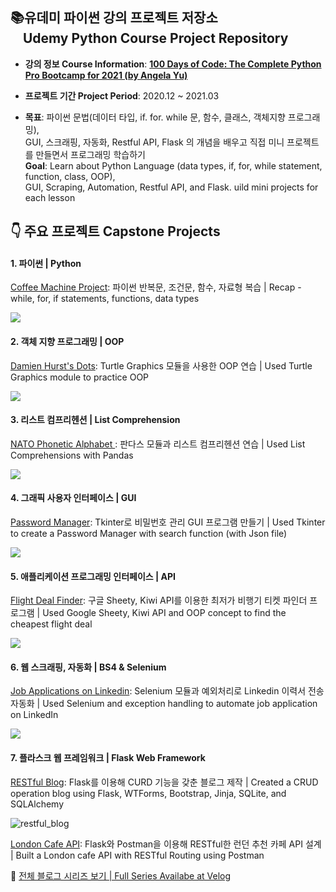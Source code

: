 ## 📚유데미 파이썬 강의 프로젝트 저장소<br> &nbsp; &nbsp; Udemy Python Course Project Repository 
- **강의 정보 Course Information**: **[100 Days of Code: The Complete Python Pro Bootcamp for 2021 (by Angela Yu)](https://www.udemy.com/course/100-days-of-code/)**

- **프로젝트 기간 Project Period**: 2020.12 ~ 2021.03

- **목표**: 파이썬 문법(데이터 타입, if. for. while 문, 함수, 클래스, 객체지향 프로그래밍), <br> GUI, 스크래핑, 자동화, Restful API, Flask 의 개념을 배우고 직접 미니 프로젝트를 만들면서 프로그래밍 학습하기
<br> **Goal**: Learn about Python Language (data types, if, for, while statement, function, class, OOP), <br> GUI, Scraping, Automation, Restful API, and Flask. uild mini projects for each lesson 



## &#128071; 주요 프로젝트 Capstone Projects
#### 1. 파이썬 | Python
[Coffee Machine Project](https://velog.io/@daylee/TIL-Python-Basics-Day-15): 파이썬 반복문, 조건문, 함수, 자료형 복습 | Recap - while, for, if statements, functions, data types

![](https://images.velog.io/images/daylee/post/0c9207d0-2b20-4722-a6cf-547656126d1f/image.png)

#### 2. 객체 지향 프로그래밍 | OOP
[Damien Hurst's Dots](https://velog.io/@daylee/TIL-Python-Basics-Day-18#turtle-project): Turtle Graphics 모듈을 사용한 OOP 연습 | Used Turtle Graphics module to practice OOP

![](https://images.velog.io/images/daylee/post/0db57299-446b-428d-b24c-e58d93500732/image.png)

#### 3. 리스트 컴프리헨션 | List Comprehension
[NATO Phonetic Alphabet ](https://velog.io/@daylee/TIL-Python-Basics-Day-26-List-Comprehensions): 판다스 모듈과 리스트 컴프리헨션 연습 | Used List Comprehensions with Pandas

![](https://images.velog.io/images/daylee/post/280e5e12-f686-4a95-b921-1082818abf17/image.png)

#### 4. 그래픽 사용자 인터페이스 | GUI
[Password Manager](https://dayleeand.tistory.com/entry/TIL-Python-Basics-Day-30-Errors-Exceptions-and-JSON-Data?category=955151): Tkinter로 비밀번호 관리 GUI 프로그램 만들기 | Used Tkinter to create a Password Manager with search function (with Json file)

![](https://images.velog.io/images/daylee/post/60914c99-3910-451e-b1a9-312dc0721bcb/image.png)

#### 5. 애플리케이션 프로그래밍 인터페이스 | API
[Flight Deal Finder](https://velog.io/@daylee/TIL-Python-Basics-Day-39-Capstone-Part-1-Flight-Deal-Finder): 구글 Sheety, Kiwi API를 이용한 최저가 비행기 티켓 파인더 프로그램 | Used Google Sheety, Kiwi API and OOP concept to find the cheapest flight deal

![](https://images.velog.io/images/daylee/post/2e510c36-5747-4382-9915-7e3fe964b2b2/image.png)


#### 6. 웹 스크래핑, 자동화 | BS4 & Selenium
[Job Applications on Linkedin](https://velog.io/@daylee/TIL-Python-Basics-Day-49-Automating-Job-Applications-on-LinkedIn): Selenium 모듈과 예외처리로 Linkedin 이력서 전송 자동화 | Used Selenium and exception handling to automate job application on LinkedIn

![](https://images.velog.io/images/daylee/post/9e81c7cf-073b-4cab-b8aa-c70612cfe0e3/image.png)

#### 7. 플라스크 웹 프레임워크 | Flask Web Framework
[RESTful Blog](https://dayleeand.tistory.com/entry/Flask-app-RESTful-blog): Flask를 이용해 CURD 기능을 갖춘 블로그 제작 | Created a CRUD operation blog using  Flask, WTForms, Bootstrap, Jinja, SQLite, and SQLAlchemy


![restful_blog](https://user-images.githubusercontent.com/73591588/124733565-46e8bb80-df4f-11eb-8662-8206cd34ee88.gif)

[London Cafe API](https://dayleeand.tistory.com/entry/Flask-app-cafeapi): Flask와 Postman을 이용해 RESTful한 런던 추천 카페 API 설계 | Built a London cafe API with RESTful Routing using Postman



🍎 [전체 블로그 시리즈 보기 | Full Series Availabe at Velog](https://velog.io/@daylee/series/Udemy-Python-Course)





